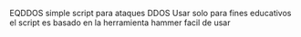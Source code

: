EQDDOS
simple script para ataques DDOS
Usar solo para fines educativos
el script es basado en la herramienta hammer
facil de usar
